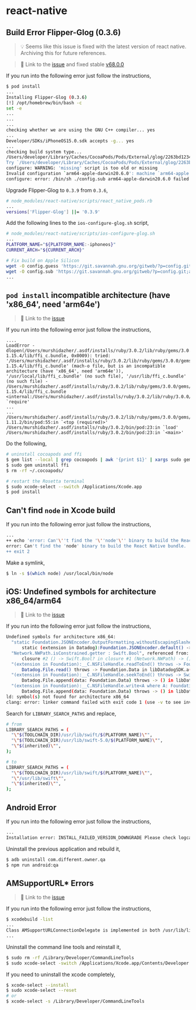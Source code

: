 # react-native

## Build Error Flipper-Glog (0.3.6)

> 💡 Seems like this issue is fixed with the latest version of react native. Archiving this for future references.

> 🔗 Link to the [issue](https://github.com/facebook/react-native/pull/32486/files) and fixed stable [v68.0.0](https://github.com/facebook/react-native/tree/0.68-stable)

If you run into the following error just follow the instructions,

```sh
$ pod install
...
Installing Flipper-Glog (0.3.6)
[!] /opt/homebrew/bin/bash -c
set -e
...
...
...
checking whether we are using the GNU C++ compiler... yes
...
Developer/SDKs/iPhoneOS15.0.sdk accepts -g... yes
...
checking build system type...
/Users/developer/Library/Caches/CocoaPods/Pods/External/glog/2263bd123499e5b93b5efe24871be317-53372/missing: Unknown `--is-lightweight' option
Try `/Users/developer/Library/Caches/CocoaPods/Pods/External/glog/2263bd123499e5b93b5efe24871be317-53372/missing --help' for more information
configure: WARNING: 'missing' script is too old or missing
Invalid configuration `arm64-apple-darwin20.6.0': machine `arm64-apple' not recognized
configure: error: /bin/sh ./config.sub arm64-apple-darwin20.6.0 failed
```

Upgrade Flipper-Glog to `0.3.9` from `0.3.6`,

```sh
# node_modules/react-native/scripts/react_native_pods.rb
...
versions['Flipper-Glog'] ||= '0.3.9'
```

Add the following lines to the `ios-configure-glog.sh` script,

```sh
# node_modules/react-native/scripts/ios-configure-glog.sh
...
PLATFORM_NAME="${PLATFORM_NAME:-iphoneos}"
CURRENT_ARCH="${CURRENT_ARCH}"

# Fix build on Apple Silicon
wget -O config.guess 'https://git.savannah.gnu.org/gitweb/?p=config.git;a=blob_plain;f=config.guess;hb=HEAD'
wget -O config.sub 'https://git.savannah.gnu.org/gitweb/?p=config.git;a=blob_plain;f=config.sub;hb=HEAD'
...
```

## `pod install` incompatible architecture (have 'x86_64', need 'arm64e')

> 🔗 Link to the [issue](https://github.com/CocoaPods/CocoaPods/issues/10220)

If you run into the following error just follow the instructions,

```text
....
LoadError - dlopen(/Users/murshidazher/.asdf/installs/ruby/3.0.2/lib/ruby/gems/3.0.0/gems/ffi-1.15.4/lib/ffi_c.bundle, 0x0009): tried: '/Users/murshidazher/.asdf/installs/ruby/3.0.2/lib/ruby/gems/3.0.0/gems/ffi-1.15.4/lib/ffi_c.bundle' (mach-o file, but is an incompatible architecture (have 'x86_64', need 'arm64e')), '/usr/local/lib/ffi_c.bundle' (no such file), '/usr/lib/ffi_c.bundle' (no such file) - /Users/murshidazher/.asdf/installs/ruby/3.0.2/lib/ruby/gems/3.0.0/gems/ffi-1.15.4/lib/ffi_c.bundle
<internal:/Users/murshidazher/.asdf/installs/ruby/3.0.2/lib/ruby/3.0.0/rubygems/core_ext/kernel_require.rb>:85:in `require'
...
...
/Users/murshidazher/.asdf/installs/ruby/3.0.2/lib/ruby/gems/3.0.0/gems/cocoapods-1.11.2/bin/pod:55:in `<top (required)>'
/Users/murshidazher/.asdf/installs/ruby/3.0.2/bin/pod:23:in `load'
/Users/murshidazher/.asdf/installs/ruby/3.0.2/bin/pod:23:in `<main>'
```

Do the following,

```sh
# uninstall cocoapods and ffi
$ gem list --local | grep cocoapods | awk '{print $1}' | xargs sudo gem uninstall
$ sudo gem uninstall ffi
$ rm -rf ~/.cocoapods/

# restart the Rosetta terminal
$ sudo xcode-select --switch /Applications/Xcode.app
$ pod install
```

## Can't find `node` in Xcode build

If you run into the following error just follow the instructions,

```sh
...
++ echo 'error: Can'\''t find the '\''node'\'' binary to build the React Native bundle. ' 'If you have a non-standard Node.js installation, select your project in Xcode, find ' ''\''Build Phases'\'' - '\''Bundle React Native code and images'\'' and change NODE_BINARY to an ' 'absolute path to your node executable. You can find it by invoking '\''which node'\'' in the terminal.'
error: Can't find the 'node' binary to build the React Native bundle.  If you have a non-standard Node.js installation, select your project in Xcode, find  'Build Phases' - 'Bundle React Native code and images' and change NODE_BINARY to an  absolute path to your node executable. You can find it by invoking 'which node' in the terminal.
++ exit 2
```

Make a symlink,

```sh
$ ln -s $(which node) /usr/local/bin/node
```

## iOS: Undefined symbols for architecture x86_64/arm64

> 🔗 Link to the [issue](https://github.com/DataDog/dd-sdk-reactnative/issues/41)

If you run into the following error just follow the instructions,

```sh
Undefined symbols for architecture x86_64:
  "static Foundation.JSONEncoder.OutputFormatting.withoutEscapingSlashes.getter : Foundation.JSONEncoder.OutputFormatting", referenced from:
      static (extension in Datadog):Foundation.JSONEncoder.default() -> Foundation.JSONEncoder in libDatadogSDK.a(JSONEncoder.o)
  "Network.NWPath.isConstrained.getter : Swift.Bool", referenced from:
      closure #2 () -> Swift.Bool? in closure #1 (Network.NWPath) -> () in Datadog.NWPathNetworkConnectionInfoProvider.init(monitor: Network.NWPathMonitor) -> Datadog.NWPathNetworkConnectionInfoProvider in libDatadogSDK.a(NetworkConnectionInfoProvider.o)
  "(extension in Foundation):__C.NSFileHandle.readToEnd() throws -> Foundation.Data?", referenced from:
      Datadog.File.read() throws -> Foundation.Data in libDatadogSDK.a(File.o)
  "(extension in Foundation):__C.NSFileHandle.seekToEnd() throws -> Swift.UInt64", referenced from:
      Datadog.File.append(data: Foundation.Data) throws -> () in libDatadogSDK.a(File.o)
  "(extension in Foundation):__C.NSFileHandle.write<A where A: Foundation.DataProtocol>(contentsOf: A) throws -> ()", referenced from:
      Datadog.File.append(data: Foundation.Data) throws -> () in libDatadogSDK.a(File.o)
ld: symbol(s) not found for architecture x86_64
clang: error: linker command failed with exit code 1 (use -v to see invocation)
```

Search for `LIBRARY_SEARCH_PATHS` and replace,

```sh
# from
LIBRARY_SEARCH_PATHS = (
  "\"$(TOOLCHAIN_DIR)/usr/lib/swift/$(PLATFORM_NAME)\"",
  "\"$(TOOLCHAIN_DIR)/usr/lib/swift-5.0/$(PLATFORM_NAME)\"",
  "\"$(inherited)\"",
);

# to
LIBRARY_SEARCH_PATHS = (
  "\"$(TOOLCHAIN_DIR)/usr/lib/swift/$(PLATFORM_NAME)\"",
  "\"/usr/lib/swift\"",
  "\"$(inherited)\"",
);
```

## Android Error

If you run into the following error just follow the instructions,

```sh
...
Installation error: INSTALL_FAILED_VERSION_DOWNGRADE Please check logcat output for more details. Launch canceled!
```

Uninstall the previous application and rebuild it,

```sh
$ adb uninstall com.different.owner.qa
$ npm run android:qa
```

## AMSupportURL* Errors

> 🔗 Link to the [issue](https://www.reddit.com/r/MacOS/comments/nqgvwg/class_amsupporturlconnectiondelegate_is/hoqz9bb/)

If you run into the following error just follow the instructions,

```sh
$ xcodebuild -list
...
Class AMSupportURLConnectionDelegate is implemented in both /usr/lib/libauthinstall.dylib (0x209986c10) and /System/Library/PrivateFrameworks/MobileDevice.framework/Versions/A/MobileDevice (0x1187bc2b8)
...
```

Uninstall the command line tools and reinstall it,

```sh
$ sudo rm -rf /Library/Developer/CommandLineTools
$ sudo xcode-select -switch /Applications/Xcode.app/Contents/Developer
```

If you need to uninstall the xcode completely,

```sh
$ xcode-select --install
$ sudo xcode-select --reset
# or
$ xcode-select -s /Library/Developer/CommandLineTools
```
